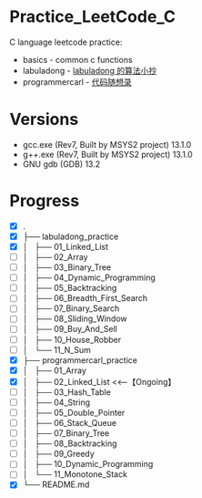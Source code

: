 # Practice_LeetCode_C

C language leetcode practice:

- basics - common c functions
- labuladong - [labuladong 的算法小抄](https://labuladong.github.io/algo/home/)
- programmercarl - [代码随想录](https://programmercarl.com/)

# Versions

- gcc.exe (Rev7, Built by MSYS2 project) 13.1.0
- g++.exe (Rev7, Built by MSYS2 project) 13.1.0
- GNU gdb (GDB) 13.2

# Progress

- [x] .
- [x] ├── labuladong_practice
- [x] │   ├── 01_Linked_List
- [ ] │   ├── 02_Array
- [ ] │   ├── 03_Binary_Tree
- [ ] │   ├── 04_Dynamic_Programming
- [ ] │   ├── 05_Backtracking
- [ ] │   ├── 06_Breadth_First_Search
- [ ] │   ├── 07_Binary_Search
- [ ] │   ├── 08_Sliding_Window
- [ ] │   ├── 09_Buy_And_Sell
- [ ] │   ├── 10_House_Robber
- [ ] │   └── 11_N_Sum
- [x] ├── programmercarl_practice
- [x] │   ├── 01_Array
- [x] │   ├── 02_Linked_List        <<--【Ongoing】
- [ ] │   ├── 03_Hash_Table
- [ ] │   ├── 04_String
- [ ] │   ├── 05_Double_Pointer
- [ ] │   ├── 06_Stack_Queue
- [ ] │   ├── 07_Binary_Tree
- [ ] │   ├── 08_Backtracking
- [ ] │   ├── 09_Greedy
- [ ] │   ├── 10_Dynamic_Programming
- [ ] │   └── 11_Monotone_Stack
- [x] └── README.md
